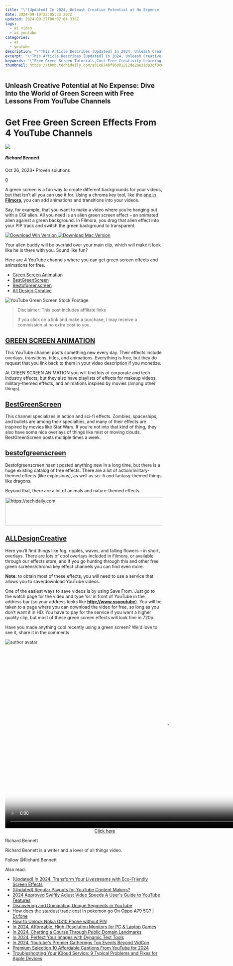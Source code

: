 ```yaml
---
title: "\"[Updated] In 2024, Unleash Creative Potential at No Expense  Dive Into the World of Green Screen with Free Lessons From YouTube Channels\""
date: 2024-09-19T22:05:33.297Z
updated: 2024-09-22T00:07:04.336Z
tags:
  - ai video
  - ai youtube
categories:
  - ai
  - youtube
description: "\"This Article Describes [Updated] In 2024, Unleash Creative Potential at No Expense: Dive Into the World of Green Screen with Free Lessons From YouTube Channels\""
excerpt: "\"This Article Describes [Updated] In 2024, Unleash Creative Potential at No Expense: Dive Into the World of Green Screen with Free Lessons From YouTube Channels\""
keywords: "\"Free Green Screen Tutorials,Cost-Free Creativity Learning,No-Cost Video Production,Creative Green Tech Videos,DIY Green Screen Lessons,YouTube Screen Effect Guide,Free Filmmaking Tools Online\""
thumbnail: https://thmb.techidaily.com/a01c874bf96001212de2ae31da3cf8c01bb85a8c094ea57055633d7f6bda8cb6.jpg
---
```


## Unleash Creative Potential at No Expense: Dive Into the World of Green Screen with Free Lessons From YouTube Channels

# Get Free Green Screen Effects From 4 YouTube Channels

![](https://images.wondershare.com/filmora/article-images/richard-bennett.jpg)

##### Richard Bennett

 Oct 26, 2023• Proven solutions

[0](#commentsBoxSeoTemplate)

A green screen is a fun way to create different backgrounds for your videos, but that isn’t all you can use it for. Using a chroma key tool, like the [one in **Filmora**](https://tools.techidaily.com/wondershare/filmora/download/), you can add animations and transitions into your videos.

Say, for example, that you want to make a video where you’re hanging out with a CGI alien. All you need is an alien green screen effect – an animated alien against a green background. In Filmora, you drag that alien effect into your PIP track and switch the green background to transparent.

[![Download Win Version](https://images.wondershare.com/filmora/guide/download-btn-win.jpg) ](https://tools.techidaily.com/wondershare/filmora/download/) [![Download Mac Version](https://images.wondershare.com/filmora/guide/download-btn-mac.jpg) ](https://tools.techidaily.com/wondershare/filmora/download/)

Your alien buddy will be overlaid over your main clip, which will make it look like he is there with you. Sound like fun?

Here are 4 YouTube channels where you can get green screen effects and animations for free.

* [Green Screen Animation](#animation)
* [BestGreenScreen](#best)
* [Bestofgreenscreen](#bestof)
* [All Design Creative](#alldesign)

![YouTube Green Screen Stock Footage](https://images.wondershare.com/filmora/article-images/free-green-screen-effects.jpg)

>  Disclaimer: This post includes affiliate links
>
>  If you click on a link and make a purchase, I may receive a commission at no extra cost to you.
>

## [GREEN SCREEN ANIMATION](https://www.youtube.com/channel/UCk7DcAEWN8dna2A%5FKYSSslQ/featured)

This YouTube channel posts something new every day. Their effects include overlays, transitions, titles, and animations. Everything is free, but they do request that you link back to them in your video description if you monetize.

At GREEN SCREEN ANIMATION you will find lots of corporate and tech-industry effects, but they also have playlists of effects for makeup videos, military-themed effects, and animations inspired by movies (among other things).

## [BestGreenScreen](https://www.youtube.com/user/bestgreenscreen/featured)

This channel specializes in action and sci-fi effects. Zombies, spaceships, and bullets are among their specialties, and many of their effects are inspired by movies like Star Wars. If you’re not into that kind of thing, they also have some nice overlays of things like mist or moving clouds. BestGreenScreen posts multiple times a week.

## [bestofgreenscreen](https://www.youtube.com/user/bestofgreenscreen/featured)

Bestofgreenscreen hasn’t posted anything new in a long time, but there is a huge existing catalog of free effects. There are a lot of action/military-themed effects (like explosions), as well as sci-fi and fantasy-themed things like dragons.

Beyond that, there are a lot of animals and nature-themed effects.

<!-- affiliate ads begin -->
<a href="https://aidotcom.pxf.io/c/5597632/2134503/19576" target="_top" id="2134503">
  <img src="//a.impactradius-go.com/display-ad/19576-2134503" border="0" alt="https://techidaily.com" width="728" height="90"/>
</a>
<img height="0" width="0" src="https://aidotcom.pxf.io/i/5597632/2134503/19576" style="position:absolute;visibility:hidden;" border="0" />
<!-- affiliate ads end -->

## [ALLDesignCreative](https://www.youtube.com/user/alldesigncreative)

Here you’ll find things like fog, ripples, waves, and falling flowers – in short, overlays. There are lots of cool overlays included in Filmora, or available through our effects store, and if you go hunting through this and other free green screens/chroma key effect channels you can find even more.

**Note:** to obtain most of these effects, you will need to use a service that allows you to save/download YouTube videos.

One of the easiest ways to save videos is by using Save From. Just go to the watch page for the video and type ‘ss’ in front of YouTube in the address bar (so your address looks like **<http://www.ssyoutube>**). You will be taken to a page where you can download the video for free, so long as you don’t want it in HD. You have to pay for the service if you want a higher quality clip, but most of these green screen effects will look fine in 720p.

Have you made anything cool recently using a green screen? We'd love to see it, share it in the comments.

![author avatar](https://images.wondershare.com/filmora/article-images/richard-bennett.jpg)

<!-- affiliate ads begin -->
<span id="1155462">
					<video width="1024" height="576" style="cursor:pointer"
           poster="//a.impactradius-go.com/display-clicktoplayimage/1155462.png"
           onclick="if(!this.playClicked){this.play();this.setAttribute('controls',true);this.playClicked=true;}">
	   <source src="//a.impactradius-go.com/display-ad/14559-1155462">
	   <img src="//a.impactradius-go.com/display-clicktoplayimage/1155462.png" style="border: none; height: 100%; width: 100%; object-fit: contain">
	</video>
	<div style="width:640px;text-align:center"><a href="javascript:window.open(decodeURIComponent('https%3A%2F%2Fpropmoneyinc.pxf.io%2Fc%2F5597632%2F1155462%2F14559'), '_blank');void(0);">Click here</a></div>
</span>
<img height="0" width="0" src="https://imp.pxf.io/i/5597632/1155462/14559" style="position:absolute;visibility:hidden;" border="0" />
<!-- affiliate ads end -->

Richard Bennett

Richard Bennett is a writer and a lover of all things video.

Follow @Richard Bennett

<ins class="adsbygoogle"
     style="display:block"
     data-ad-format="autorelaxed"
     data-ad-client="ca-pub-7571918770474297"
     data-ad-slot="1223367746"></ins>

<ins class="adsbygoogle"
     style="display:block"
     data-ad-client="ca-pub-7571918770474297"
     data-ad-slot="8358498916"
     data-ad-format="auto"
     data-full-width-responsive="true"></ins>

<span class="atpl-alsoreadstyle">Also read:</span>
<div><ul>
<li><a href="https://fox-helps.techidaily.com/updated-in-2024-transform-your-livestreams-with-eco-friendly-screen-effects/"><u>[Updated] In 2024, Transform Your Livestreams with Eco-Friendly Screen Effects</u></a></li>
<li><a href="https://youtube-data.techidaily.com/ed-regular-payouts-for-youtube-content-makers/"><u>[Updated] Regular Payouts for YouTube Content Makers?</u></a></li>
<li><a href="https://youtube-data.techidaily.com/approved-swiftly-adjust-video-speeds-a-users-guide-to-youtube-features/"><u>2024 Approved Swiftly Adjust Video Speeds A User's Guide to YouTube Features</u></a></li>
<li><a href="https://youtube-data.techidaily.com/vering-and-dominating-unique-segments-in-youtube/"><u>Discovering and Dominating Unique Segments in YouTube</u></a></li>
<li><a href="https://android-pokemon-go.techidaily.com/how-does-the-stardust-trade-cost-in-pokemon-go-on-oppo-a79-5g-drfone-by-drfone-virtual-android/"><u>How does the stardust trade cost In pokemon go On Oppo A79 5G? | Dr.fone</u></a></li>
<li><a href="https://easy-unlock-android.techidaily.com/how-to-unlock-nokia-g310-phone-without-pin-by-drfone-android/"><u>How to Unlock Nokia G310 Phone without PIN</u></a></li>
<li><a href="https://visual-screen-recording.techidaily.com/in-2024-affordable-high-resolution-monitors-for-pc-and-laptop-games/"><u>In 2024, Affordable, High-Resolution Monitors for PC & Laptop Games</u></a></li>
<li><a href="https://extra-hints.techidaily.com/in-2024-charting-a-course-through-public-domain-landmarks/"><u>In 2024, Charting a Course Through Public Domain Landmarks</u></a></li>
<li><a href="https://extra-approaches.techidaily.com/in-2024-perfect-your-images-with-dynamic-text-tools/"><u>In 2024, Perfect Your Images with Dynamic Text Tools</u></a></li>
<li><a href="https://youtube-data.techidaily.com/24-youtubes-premier-gatherings-top-events-beyond-vidcon/"><u>In 2024, Youtube's Premier Gatherings Top Events Beyond VidCon</u></a></li>
<li><a href="https://youtube-data.techidaily.com/um-selection-10-affordable-captions-from-youtube-for-2024/"><u>Premium Selection 10 Affordable Captions From YouTube for 2024</u></a></li>
<li><a href="https://fox-that.techidaily.com/troubleshooting-your-icloud-service-9-typical-problems-and-fixes-for-apple-devices/"><u>Troubleshooting Your iCloud Service: 9 Typical Problems and Fixes for Apple Devices</u></a></li>
</ul></div>

